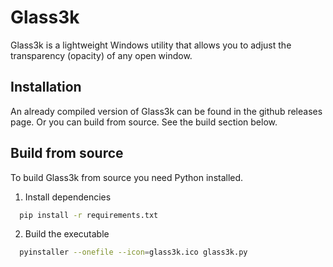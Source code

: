 # Glass3k

Glass3k is a lightweight Windows utility that allows you to adjust the transparency (opacity) of any open window.

## Installation

An already compiled version of Glass3k can be found in the github releases page.
Or you can build from source. See the build section below.

## Build from source

To build Glass3k from source you need Python installed.

1. Install dependencies

```bash
  pip install -r requirements.txt
```

2. Build the executable

```bash
  pyinstaller --onefile --icon=glass3k.ico glass3k.py
```
